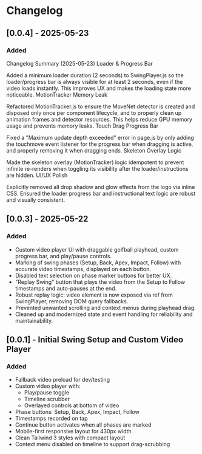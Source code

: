 # Changelog

## [0.0.4] - 2025-05-23

### Added
Changelog Summary (2025-05-23)
Loader & Progress Bar

Added a minimum loader duration (2 seconds) to SwingPlayer.js so the loader/progress bar is always visible for at least 2 seconds, even if the video loads instantly. This improves UX and makes the loading state more noticeable.
MotionTracker Memory Leak

Refactored MotionTracker.js to ensure the MoveNet detector is created and disposed only once per component lifecycle, and to properly clean up animation frames and detector resources. This helps reduce GPU memory usage and prevents memory leaks.
Touch Drag Progress Bar

Fixed a "Maximum update depth exceeded" error in page.js by only adding the touchmove event listener for the progress bar when dragging is active, and properly removing it when dragging ends.
Skeleton Overlay Logic

Made the skeleton overlay (MotionTracker) logic idempotent to prevent infinite re-renders when toggling its visibility after the loader/instructions are hidden.
UI/UX Polish

Explicitly removed all drop shadow and glow effects from the logo via inline CSS.
Ensured the loader progress bar and instructional text logic are robust and visually consistent.

## [0.0.3] - 2025-05-22

### Added
- Custom video player UI with draggable golfball playhead, custom progress bar, and play/pause controls.
- Marking of swing phases (Setup, Back, Apex, Impact, Follow) with accurate video timestamps, displayed on each button.
- Disabled text selection on phase marker buttons for better UX.
- "Replay Swing" button that plays the video from the Setup to Follow timestamps and auto-pauses at the end.
- Robust replay logic: video element is now exposed via ref from SwingPlayer, removing DOM query fallbacks.
- Prevented unwanted scrolling and context menus during playhead drag.
- Cleaned up and modernized state and event handling for reliability and maintainability.

## [0.0.1] - Initial Swing Setup and Custom Video Player

### Added
- Fallback video preload for dev/testing
- Custom video player with:
  - Play/pause toggle
  - Timeline scrubber
  - Overlayed controls at bottom of video
- Phase buttons: Setup, Back, Apex, Impact, Follow
- Timestamps recorded on tap
- Continue button activates when all phases are marked
- Mobile-first responsive layout for 430px width
- Clean Tailwind 3 styles with compact layout
- Context menu disabled on timeline to support drag-scrubbing
